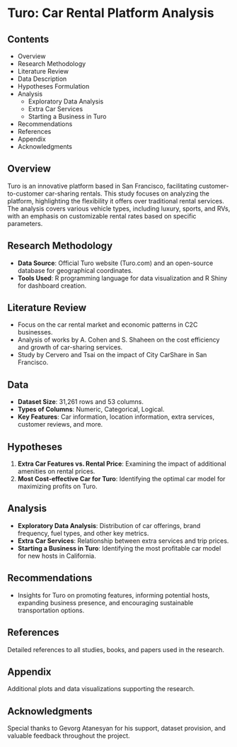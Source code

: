# Turo: Car Rental Platform Analysis

## Contents
- Overview
- Research Methodology
- Literature Review
- Data Description
- Hypotheses Formulation
- Analysis
  - Exploratory Data Analysis
  - Extra Car Services
  - Starting a Business in Turo
- Recommendations
- References
- Appendix
- Acknowledgments

## Overview
Turo is an innovative platform based in San Francisco, facilitating customer-to-customer car-sharing rentals. This study focuses on analyzing the platform, highlighting the flexibility it offers over traditional rental services. The analysis covers various vehicle types, including luxury, sports, and RVs, with an emphasis on customizable rental rates based on specific parameters.

## Research Methodology
- **Data Source**: Official Turo website (Turo.com) and an open-source database for geographical coordinates.
- **Tools Used**: R programming language for data visualization and R Shiny for dashboard creation.

## Literature Review
- Focus on the car rental market and economic patterns in C2C businesses.
- Analysis of works by A. Cohen and S. Shaheen on the cost efficiency and growth of car-sharing services.
- Study by Cervero and Tsai on the impact of City CarShare in San Francisco.

## Data
- **Dataset Size**: 31,261 rows and 53 columns.
- **Types of Columns**: Numeric, Categorical, Logical.
- **Key Features**: Car information, location information, extra services, customer reviews, and more.

## Hypotheses
1. **Extra Car Features vs. Rental Price**: Examining the impact of additional amenities on rental prices.
2. **Most Cost-effective Car for Turo**: Identifying the optimal car model for maximizing profits on Turo.

## Analysis
- **Exploratory Data Analysis**: Distribution of car offerings, brand frequency, fuel types, and other key metrics.
- **Extra Car Services**: Relationship between extra services and trip prices.
- **Starting a Business in Turo**: Identifying the most profitable car model for new hosts in California.

## Recommendations
- Insights for Turo on promoting features, informing potential hosts, expanding business presence, and encouraging sustainable transportation options.

## References
Detailed references to all studies, books, and papers used in the research.

## Appendix
Additional plots and data visualizations supporting the research.

## Acknowledgments
Special thanks to Gevorg Atanesyan for his support, dataset provision, and valuable feedback throughout the project.

